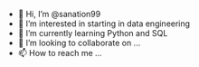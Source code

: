 - 👋 Hi, I’m @sanation99
- 👀 I’m interested in starting in data engineering
- 🌱 I’m currently learning Python and SQL
- 💞️ I’m looking to collaborate on ...
- 📫 How to reach me ...

<!---
sanation99/sanation99 is a ✨ special ✨ repository because its `README.md` (this file) appears on your GitHub profile.
You can click the Preview link to take a look at your changes.
--->
